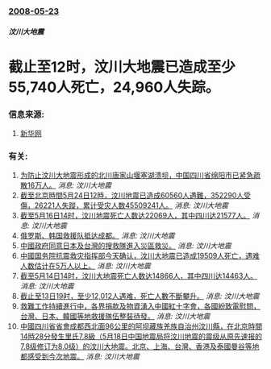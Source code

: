 ### [2008-05-23](/news/2008/05/23/index.md)

##### 汶川大地震
# 截止至12时，汶川大地震已造成至少55,740人死亡，24,960人失踪。




### 信息来源:

1. [新华网](http://news.xinhuanet.com/newscenter/2008-05/23/content_8236977.htm)

### 有关:

1. [为防止汶川大地震形成的北川唐家山堰塞湖溃坝，中国四川省绵阳市已紧急疏散16万人。](/zh/news/2008/05/27/为防止汶川大地震形成的北川唐家山堰塞湖溃坝-中国四川省绵阳市已紧急疏散16万人.md) _消息: 汶川大地震_
2. [截至北京時間5月24日12時，汶川地震已造成60560人遇難，352290人受傷，26221人失蹤，累计受灾人数45509241人。](/zh/news/2008/05/24/截至北京時間5月24日12時-汶川地震已造成60560人遇難-352290人受傷-26221人失蹤-累计受灾人数4550.md) _消息: 汶川大地震_
3. [截至5月16日14时，汶川地震死亡人数达22069人，其中四川达21577人。](/zh/news/2008/05/16/截至5月16日14时-汶川地震死亡人数达22069人-其中四川达21577人.md) _消息: 汶川大地震_
4. [俄罗斯、韩国救援队抵达成都。](/zh/news/2008/05/16/俄罗斯-韩国救援队抵达成都.md) _消息: 汶川大地震_
5. [中國政府同意日本及台灣的搜救隊進入災區救災。](/zh/news/2008/05/15/中國政府同意日本及台灣的搜救隊進入災區救災.md) _消息: 汶川大地震_
6. [中國国务院抗震救灾指挥部今天确认，汶川大地震已造成19509人死亡，遇难人数估计在5万人以上。](/zh/news/2008/05/15/中國国务院抗震救灾指挥部今天确认-汶川大地震已造成19509人死亡-遇难人数估计在5万人以上.md) _消息: 汶川大地震_
7. [截至5月14日14时，汶川大地震死亡人数达14866人，其中四川达14463人。](/zh/news/2008/05/14/截至5月14日14时-汶川大地震死亡人数达14866人-其中四川达14463人.md) _消息: 汶川大地震_
8. [截止至13日19时，至少12,012人遇难，死亡人數不斷攀升。](/zh/news/2008/05/13/截止至13日19时-至少12012人遇难-死亡人數不斷攀升.md) _消息: 汶川大地震_
9. [救難工作持續進行中，各界捐款及物資湧入中國紅十字會，各國紛致電慰問，台灣、日本、韓國等地救援隊伍整裝待發。](/zh/news/2008/05/13/救難工作持續進行中-各界捐款及物資湧入中國紅十字會-各國紛致電慰問-台灣-日本-韓國等地救援隊伍整裝待發.md) _消息: 汶川大地震_
10. [中國四川省省會成都西北面96公里的阿坝藏族羌族自治州汶川縣，在北京時間14時28分發生里氏7.8級（5月18日中国地震局将汶川地震的震级从原先速报的7.8级修订为8.0级）的汶川大地震。北京、上海、台灣、香港及泰國曼谷等地都感受到今次地震。](/zh/news/2008/05/12/中國四川省省會成都西北面96公里的阿坝藏族羌族自治州汶川縣-在北京時間14時28分發生里氏78級-5月18日中国地震局.md) _消息: 汶川大地震_
